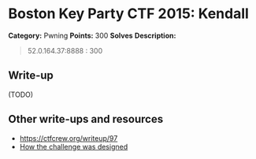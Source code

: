 # Boston Key Party CTF 2015: Kendall

**Category:** Pwning
**Points:** 300
**Solves** 
**Description:**

> 52.0.164.37:8888 : 300

## Write-up

(TODO)

## Other write-ups and resources

* <https://ctfcrew.org/writeup/97>
* [How the challenge was designed](http://mweissbacher.com/blog/2015/03/01/boston-key-party-2015-kendall-challenge-superfish/)